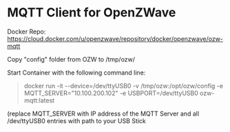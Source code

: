 MQTT Client for OpenZWave
=========================

Docker Repo: https://cloud.docker.com/u/openzwave/repository/docker/openzwave/ozw-mqtt

Copy "config" folder from OZW to /tmp/ozw/

Start Container with the following command line:
>docker run -it --device=/dev/ttyUSB0 -v /tmp/ozw:/opt/ozw/config -e MQTT_SERVER="10.100.200.102" -e USBPORT=/dev/ttyUSB0 ozw-mqtt:latest

(replace MQTT_SERVER with IP address of the MQTT Server and all /dev/ttyUSB0 entries with path to your USB Stick
